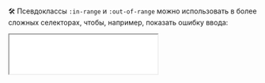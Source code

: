 🛠 Псевдоклассы `:in-range` и `:out-of-range` можно использовать в более сложных селекторах, чтобы, например, показать ошибку ввода:

<iframe title="Ошибка при неверном вводе" src="../demos/out-of-range-error/" height="80" sandbox></iframe>
